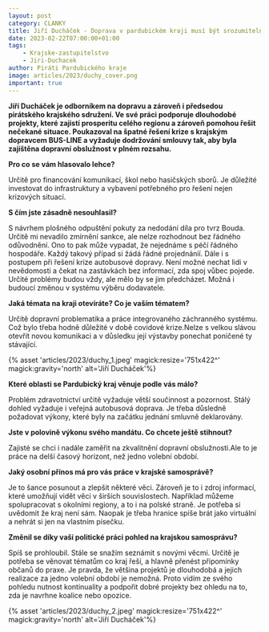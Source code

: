```yaml
---
layout: post
category: CLANKY
title: Jiří Ducháček - Doprava v pardubickém kraji musí být srozumitelná!
date: 2023-02-22T07:00:00+01:00
tags: 
    - Krajske-zastupitelstvo
    - Jiri-Duchacek 
author: Piráti Pardubického kraje
image: articles/2023/duchy_cover.png
important: true
---
```


**Jiří Ducháček je odborníkem na dopravu a zároveň i předsedou pirátského krajského sdružení. Ve své práci podporuje dlouhodobé projekty, které zajistí prosperitu celého regionu a zároveň pomohou řešit nečekané situace. Poukazoval na špatné řešení krize s krajským dopravcem BUS-LINE a vyžaduje dodržování smlouvy tak, aby byla zajištěna dopravní obslužnost v plném rozsahu.**

  

**Pro co se vám hlasovalo lehce?**

Určitě pro financování komunikací, škol nebo hasičských sborů. Je důležité investovat do infrastruktury a vybavení potřebného pro řešení nejen krizových situací.

**S čím jste zásadně nesouhlasil?**

S návrhem plošného odpuštění pokuty za nedodání díla pro tvrz Bouda. Určitě mi nevadilo zmírnění sankce, ale nelze rozhodnout bez řádného odůvodnění. Ono to pak může vypadat, že nejednáme s péčí řádného hospodáře. Každý takový případ si žádá řádné projednáníí. Dále i s postupem při řešení krize autobusové dopravy. Není možné nechat lidi v nevědomosti a čekat na zastávkách bez informací, zda spoj vůbec pojede. Určité problémy budou vždy, ale mělo by se jim předcházet. Možná i budoucí změnou v systému výběru dodavatele.

**Jaká témata na kraji otevíráte? Co je vaším tématem?**

Určitě dopravní problematika a práce integrovaného záchranného systému. Což bylo třeba hodně důležité v době covidové krize.Nelze s velkou slávou otevřít novou komunikaci a v důsledku její výstavby ponechat poničené ty stávající.

  {% asset 'articles/2023/duchy_1.jpeg' magick:resize='751x422^' magick:gravity='north' alt='Jiří Ducháček'%}

**Které oblasti se Pardubický kraj věnuje podle vás málo?**

Problém zdravotnictví určitě vyžaduje větší součinnost a pozornost. Stálý dohled vyžaduje i veřejná autobusová doprava. Je třeba důsledně požadovat výkony, které byly na začátku jednání smluvně deklarovány.

**Jste v polovině výkonu svého mandátu. Co chcete ještě stihnout?**

Zajisté se chci i nadále zaměřit na zkvalitnění dopravní obslužnosti.Ale to je práce na delší časový horizont, než jedno volební období.

**Jaký osobní přínos má pro vás práce v krajské samosprávě?**

Je to šance posunout a zlepšit některé věci. Zároveň je to i zdroj informací, které umožňují vidět věci v širších souvislostech. Například můžeme spolupracovat s okolními regiony, a to i na polské straně. Je potřeba si uvědomit že kraj není sám. Naopak je třeba hranice spíše brát jako virtuální a nehrát si jen na vlastním písečku.

**Změnil se díky vaší politické práci pohled na krajskou samosprávu?**

Spíš se prohloubil. Stále se snažím seznámit s novými věcmi. Určitě je potřeba se věnovat tématům co kraj řeší, a hlavně přenést připomínky občanů do praxe. Je pravda, že většina projektů je dlouhodobá a jejich realizace za jedno volební období je nemožná. Proto vidím ze svého pohledu nutnost kontinuality a podpořit dobré projekty bez ohledu na to, zda je navrhne koalice nebo opozice.

  {% asset 'articles/2023/duchy_2.jpeg' magick:resize='751x422^' magick:gravity='north' alt='Jiří Ducháček'%}
